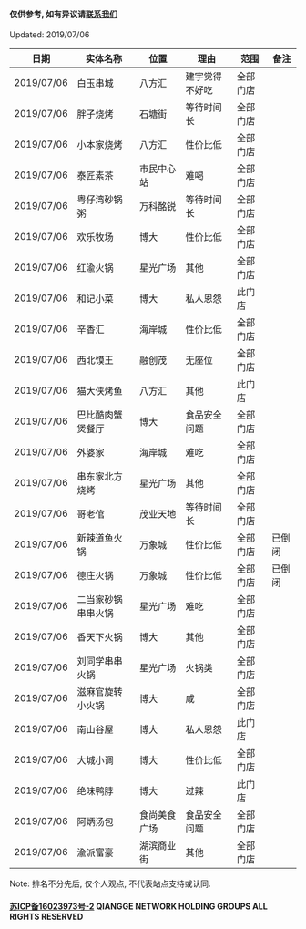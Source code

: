 #### 仅供参考, 如有异议请[联系我们](mailto:king@qiangeo.com)
Updated: 2019/07/06

日期 | 实体名称 | 位置 | 理由 | 范围 | 备注
------------ | ----------------- | --------------- | --------------- | ------------- | -------------
2019/07/06 | 白玉串城 | 八方汇 | 建宇觉得不好吃 | 全部门店 | 
2019/07/06 | 胖子烧烤 | 石塘街 | 等待时间长 | 全部门店 | 
2019/07/06 | 小本家烧烤 | 八方汇 | 性价比低 | 全部门店 | 
2019/07/06 | 泰匠素茶 | 市民中心站 | 难喝 | 全部门店 | 
2019/07/06 | 粤仔湾砂锅粥 | 万科酩锐 | 等待时间长 | 全部门店 | 
2019/07/06 | 欢乐牧场 | 博大 | 性价比低 | 全部门店 | 
2019/07/06 | 红渝火锅 | 星光广场 | 其他 | 全部门店 | 
2019/07/06 | 和记小菜 | 博大 | 私人恩怨 | 此门店 | 
2019/07/06 | 辛香汇 | 海岸城 | 性价比低 | 全部门店 | 
2019/07/06 | 西北馍王 | 融创茂 |无座位 | 全部门店 | 
2019/07/06 | 猫大侠烤鱼 | 八方汇 | 其他 | 此门店 | 
2019/07/06 | 巴比酷肉蟹煲餐厅 | 博大 | 食品安全问题 | 全部门店 | 
2019/07/06 | 外婆家 | 海岸城 | 难吃 | 全部门店 | 
2019/07/06 | 串东家北方烧烤 | 星光广场 | 其他 | 全部门店 |
2019/07/06 | 哥老倌 | 茂业天地 | 等待时间长 | 全部门店 | 
2019/07/06 | 新辣道鱼火锅 | 万象城 | 性价比低 | 全部门店 | 已倒闭 
2019/07/06 | 德庄火锅 | 万象城 | 性价比低 | 全部门店 | 已倒闭 
2019/07/06 | 二当家砂锅串串火锅 | 星光广场 | 难吃 | 全部门店 | 
2019/07/06 | 香天下火锅 | 博大 | 其他 | 全部门店 | 
2019/07/06 | 刘同学串串火锅 | 星光广场 | 火锅类 | 全部门店 | 
2019/07/06 | 滋麻官旋转小火锅 | 博大 | 咸 | 全部门店 | 
2019/07/06 | 南山谷屋 | 博大 | 私人恩怨 | 此门店 | 
2019/07/06 | 大城小调 | 博大 | 性价比低 | 全部门店 | 
2019/07/06 | 绝味鸭脖 | 博大 | 过辣 | 此门店 | 
2019/07/06 | 阿炳汤包 | 食尚美食广场 | 食品安全问题 | 全部门店 | 
2019/07/06 | 渝派富豪 | 湖滨商业街 | 其他 | 全部门店 | 

Note: 排名不分先后, 仅个人观点, 不代表站点支持或认同.
#### [苏ICP备16023973号-2](http://beian.miit.gov.cn) QIANGGE NETWORK HOLDING GROUPS ALL RIGHTS RESERVED
